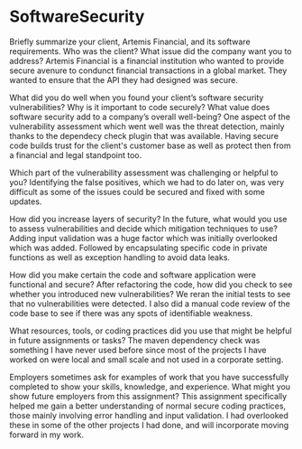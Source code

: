 # SoftwareSecurity
Briefly summarize your client, Artemis Financial, and its software requirements. Who was the client? What issue did the company want you to address?
Artemis Financial is a financial institution who wanted to provide secure avenure to condunct financial transactions in a global market. They wanted to ensure that the API they had designed was secure.

What did you do well when you found your client’s software security vulnerabilities? Why is it important to code securely? What value does software security add to a company’s overall well-being?
One aspect of the vulnerability assessment which went well was the threat detection, mainly thanks to the dependecy check plugin that was available. Having secure code builds trust for the client's customer base as well as protect then from a financial and legal standpoint too. 

Which part of the vulnerability assessment was challenging or helpful to you?
Identifying the false positives, which we had to do later on, was very difficult as some of the issues could be secured and fixed with some updates. 

How did you increase layers of security? In the future, what would you use to assess vulnerabilities and decide which mitigation techniques to use?
Adding input validation was a huge factor which was initially overlooked which was added. Followed by encapsulating specific code in private functions as well as exception handling to avoid data leaks. 

How did you make certain the code and software application were functional and secure? After refactoring the code, how did you check to see whether you introduced new vulnerabilities?
We reran the initial tests to see that no vulnerabilities were detected. I also did a manual code review of the code base to see if there was any spots of identifiable weakness. 

What resources, tools, or coding practices did you use that might be helpful in future assignments or tasks?
The maven dependency check was something I have never used before since most of the projects I have worked on were local and small scale and not used in a corporate setting. 

Employers sometimes ask for examples of work that you have successfully completed to show your skills, knowledge, and experience. What might you show future employers from this assignment?
This assignment specifically helped me gain a better understanding of normal secure coding practices, those mainly involving error handling and input validation. I had overlooked these in some of the other projects I had done, and will incorporate moving forward in my work. 

